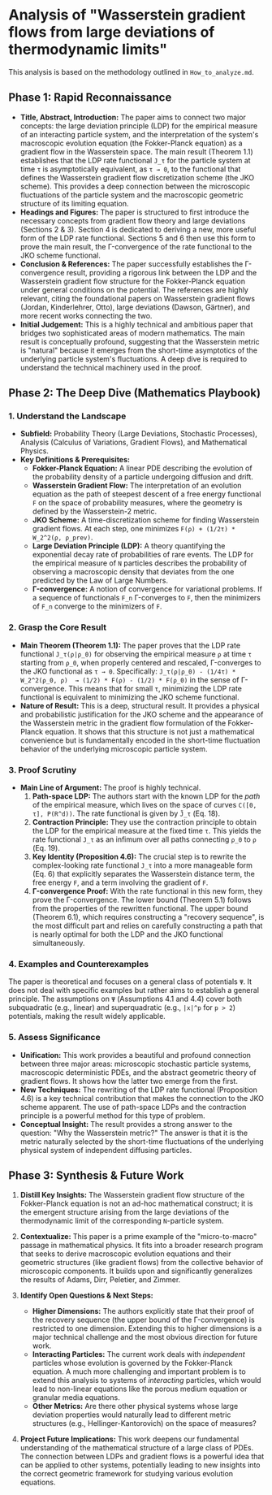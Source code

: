 # Analysis of "Wasserstein gradient flows from large deviations of thermodynamic limits"

This analysis is based on the methodology outlined in `How_to_analyze.md`.

## Phase 1: Rapid Reconnaissance

*   **Title, Abstract, Introduction:** The paper aims to connect two major concepts: the large deviation principle (LDP) for the empirical measure of an interacting particle system, and the interpretation of the system's macroscopic evolution equation (the Fokker-Planck equation) as a gradient flow in the Wasserstein space. The main result (Theorem 1.1) establishes that the LDP rate functional `J_τ` for the particle system at time `τ` is asymptotically equivalent, as `τ → 0`, to the functional that defines the Wasserstein gradient flow discretization scheme (the JKO scheme). This provides a deep connection between the microscopic fluctuations of the particle system and the macroscopic geometric structure of its limiting equation.
*   **Headings and Figures:** The paper is structured to first introduce the necessary concepts from gradient flow theory and large deviations (Sections 2 & 3). Section 4 is dedicated to deriving a new, more useful form of the LDP rate functional. Sections 5 and 6 then use this form to prove the main result, the Γ-convergence of the rate functional to the JKO scheme functional.
*   **Conclusion & References:** The paper successfully establishes the Γ-convergence result, providing a rigorous link between the LDP and the Wasserstein gradient flow structure for the Fokker-Planck equation under general conditions on the potential. The references are highly relevant, citing the foundational papers on Wasserstein gradient flows (Jordan, Kinderlehrer, Otto), large deviations (Dawson, Gärtner), and more recent works connecting the two.
*   **Initial Judgement:** This is a highly technical and ambitious paper that bridges two sophisticated areas of modern mathematics. The main result is conceptually profound, suggesting that the Wasserstein metric is "natural" because it emerges from the short-time asymptotics of the underlying particle system's fluctuations. A deep dive is required to understand the technical machinery used in the proof.

## Phase 2: The Deep Dive (Mathematics Playbook)

### 1. Understand the Landscape
*   **Subfield:** Probability Theory (Large Deviations, Stochastic Processes), Analysis (Calculus of Variations, Gradient Flows), and Mathematical Physics.
*   **Key Definitions & Prerequisites:**
    *   **Fokker-Planck Equation:** A linear PDE describing the evolution of the probability density of a particle undergoing diffusion and drift.
    *   **Wasserstein Gradient Flow:** The interpretation of an evolution equation as the path of steepest descent of a free energy functional `F` on the space of probability measures, where the geometry is defined by the Wasserstein-2 metric.
    *   **JKO Scheme:** A time-discretization scheme for finding Wasserstein gradient flows. At each step, one minimizes `F(ρ) + (1/2τ) * W_2^2(ρ, ρ_prev)`.
    *   **Large Deviation Principle (LDP):** A theory quantifying the exponential decay rate of probabilities of rare events. The LDP for the empirical measure of `N` particles describes the probability of observing a macroscopic density that deviates from the one predicted by the Law of Large Numbers.
    *   **Γ-convergence:** A notion of convergence for variational problems. If a sequence of functionals `F_n` Γ-converges to `F`, then the minimizers of `F_n` converge to the minimizers of `F`.

### 2. Grasp the Core Result
*   **Main Theorem (Theorem 1.1):** The paper proves that the LDP rate functional `J_τ(ρ|ρ_0)` for observing the empirical measure `ρ` at time `τ` starting from `ρ_0`, when properly centered and rescaled, Γ-converges to the JKO functional as `τ → 0`. Specifically:
    `J_τ(ρ|ρ_0) - (1/4τ) * W_2^2(ρ_0, ρ)  → (1/2) * F(ρ) - (1/2) * F(ρ_0)`
    in the sense of Γ-convergence. This means that for small `τ`, minimizing the LDP rate functional is equivalent to minimizing the JKO scheme functional.
*   **Nature of Result:** This is a deep, structural result. It provides a physical and probabilistic justification for the JKO scheme and the appearance of the Wasserstein metric in the gradient flow formulation of the Fokker-Planck equation. It shows that this structure is not just a mathematical convenience but is fundamentally encoded in the short-time fluctuation behavior of the underlying microscopic particle system.

### 3. Proof Scrutiny
*   **Main Line of Argument:** The proof is highly technical.
    1.  **Path-space LDP:** The authors start with the known LDP for the *path* of the empirical measure, which lives on the space of curves `C([0, τ], P(R^d))`. The rate functional is given by `J̃_τ` (Eq. 18).
    2.  **Contraction Principle:** They use the contraction principle to obtain the LDP for the empirical measure at the fixed time `τ`. This yields the rate functional `J_τ` as an infimum over all paths connecting `ρ_0` to `ρ` (Eq. 19).
    3.  **Key Identity (Proposition 4.6):** The crucial step is to rewrite the complex-looking rate functional `J_τ` into a more manageable form (Eq. 6) that explicitly separates the Wasserstein distance term, the free energy `F`, and a term involving the gradient of `F`.
    4.  **Γ-convergence Proof:** With the rate functional in this new form, they prove the Γ-convergence. The lower bound (Theorem 5.1) follows from the properties of the rewritten functional. The upper bound (Theorem 6.1), which requires constructing a "recovery sequence", is the most difficult part and relies on carefully constructing a path that is nearly optimal for both the LDP and the JKO functional simultaneously.

### 4. Examples and Counterexamples
The paper is theoretical and focuses on a general class of potentials `Ψ`. It does not deal with specific examples but rather aims to establish a general principle. The assumptions on `Ψ` (Assumptions 4.1 and 4.4) cover both subquadratic (e.g., linear) and superquadratic (e.g., `|x|^p` for `p > 2`) potentials, making the result widely applicable.

### 5. Assess Significance
*   **Unification:** This work provides a beautiful and profound connection between three major areas: microscopic stochastic particle systems, macroscopic deterministic PDEs, and the abstract geometric theory of gradient flows. It shows how the latter two emerge from the first.
*   **New Techniques:** The rewriting of the LDP rate functional (Proposition 4.6) is a key technical contribution that makes the connection to the JKO scheme apparent. The use of path-space LDPs and the contraction principle is a powerful method for this type of problem.
*   **Conceptual Insight:** The result provides a strong answer to the question: "Why the Wasserstein metric?" The answer is that it is the metric naturally selected by the short-time fluctuations of the underlying physical system of independent diffusing particles.

## Phase 3: Synthesis & Future Work

1.  **Distill Key Insights:** The Wasserstein gradient flow structure of the Fokker-Planck equation is not an ad-hoc mathematical construct; it is the emergent structure arising from the large deviations of the thermodynamic limit of the corresponding `N`-particle system.

2.  **Contextualize:** This paper is a prime example of the "micro-to-macro" passage in mathematical physics. It fits into a broader research program that seeks to derive macroscopic evolution equations and their geometric structures (like gradient flows) from the collective behavior of microscopic components. It builds upon and significantly generalizes the results of Adams, Dirr, Peletier, and Zimmer.

3.  **Identify Open Questions & Next Steps:**
    *   **Higher Dimensions:** The authors explicitly state that their proof of the recovery sequence (the upper bound of the Γ-convergence) is restricted to one dimension. Extending this to higher dimensions is a major technical challenge and the most obvious direction for future work.
    *   **Interacting Particles:** The current work deals with *independent* particles whose evolution is governed by the Fokker-Planck equation. A much more challenging and important problem is to extend this analysis to systems of *interacting* particles, which would lead to non-linear equations like the porous medium equation or granular media equations.
    *   **Other Metrics:** Are there other physical systems whose large deviation properties would naturally lead to different metric structures (e.g., Hellinger-Kantorovich) on the space of measures?

4.  **Project Future Implications:** This work deepens our fundamental understanding of the mathematical structure of a large class of PDEs. The connection between LDPs and gradient flows is a powerful idea that can be applied to other systems, potentially leading to new insights into the correct geometric framework for studying various evolution equations.
